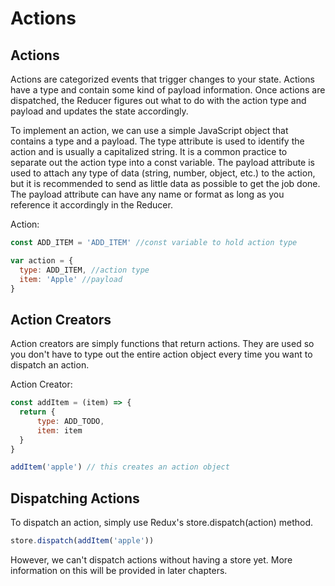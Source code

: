 Actions
=======
Actions
-------
Actions are categorized events that trigger changes to your state. Actions have a type and contain some kind of payload information. Once actions are dispatched, the Reducer figures out what to do with the action type and payload and updates the state accordingly.

To implement an action, we can use a simple JavaScript object that contains a type and a payload. The type attribute is used to identify the action and is usually a capitalized string. It is a common practice to separate out the action type into a const variable. The payload attribute is used to attach any type of data (string, number, object, etc.) to the action, but it is recommended to send as little data as possible to get the job done. The payload attribute can have any name or format as long as you reference it accordingly in the Reducer.

Action:
```javascript
const ADD_ITEM = 'ADD_ITEM' //const variable to hold action type

var action = {
  type: ADD_ITEM, //action type
  item: 'Apple' //payload
}
```

Action Creators
---------------
Action creators are simply functions that return actions. They are used so you don't have to type out the entire action object every time you want to dispatch an action.

Action Creator:
```javascript
const addItem = (item) => {
  return {
      type: ADD_TODO,
      item: item
  }
}

addItem('apple') // this creates an action object
```

Dispatching Actions
-------------------
To dispatch an action, simply use Redux's store.dispatch(action) method.
```javascript
store.dispatch(addItem('apple'))
```
However, we can't dispatch actions without having a store yet. More information on this will be provided in later chapters.

